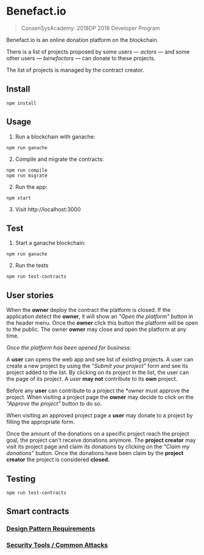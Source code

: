 # Benefact.io

> ConsenSysAcademy: 2018DP 2018 Developer Program

Benefact.io is an online donation platform on the blockchain.

There is a list of projects proposed by some users — *actors* — and some other users — *benefactors* — can donate to these projects.

The list of projects is managed by the contract creator.

## Install
```
npm install
```

## Usage
1. Run a blockchain with ganache:
```
npm run ganache
```

2. Compile and migrate the contracts:
```
npm run compile
npm run migrate
```

2. Run the app:
```
npm start
```

3. Visit http://localhost:3000

## Test
1. Start a ganache blockchain:
```
npm run ganache
```
2. Run the tests
```
npm run test-contracts
```

## User stories

When the **owner** deploy the contract the platform is closed.
If the application detect the **owner**, it will show an *"Open the platform"* button in the header menu.
Once the **owner** click this button the platform will be open to the public.
The owner **owner** may close and open the platform at any time.

*Once the platform has been opened for business:*

A **user** can opens the web app and see list of existing projects.
A user can create a new project by using the *"Submit your project"* form and see its project added to the list.
By clicking on its project in the list, the user can the page of its project.
A user **may not** contribute to its **own** project.

Before any **user** can contribute to a project the **owner* must approve the project.
When visiting a project page the **owner** may decide to click on the *"Approve the project"* button to do so.

When visiting an approved project page a **user** may donate to a project by filling the appropriate form.

Once the amount of the donations on a specific project reach the project goal, the project can't receive donations anymore.
The **project creator** may visit its project page and claim its donations by clicking on the *"Claim my donations"* button.
Once the donations have been claim by the **project creator** the project is considered **closed**.

## Testing

```
npm run test-contracts
```

## Smart contracts

### [Design Pattern Requirements](design_pattern_decisions.md)

### [Security Tools / Common Attacks](avoiding_common_attacks.md)
